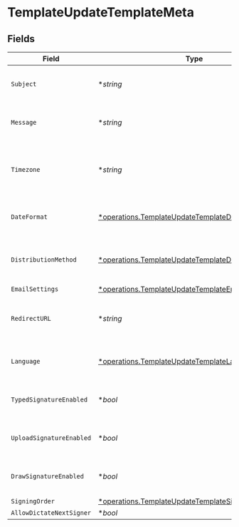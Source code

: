 # TemplateUpdateTemplateMeta


## Fields

| Field                                                                                                                       | Type                                                                                                                        | Required                                                                                                                    | Description                                                                                                                 |
| --------------------------------------------------------------------------------------------------------------------------- | --------------------------------------------------------------------------------------------------------------------------- | --------------------------------------------------------------------------------------------------------------------------- | --------------------------------------------------------------------------------------------------------------------------- |
| `Subject`                                                                                                                   | **string*                                                                                                                   | :heavy_minus_sign:                                                                                                          | The subject of the email that will be sent to the recipients.                                                               |
| `Message`                                                                                                                   | **string*                                                                                                                   | :heavy_minus_sign:                                                                                                          | The message of the email that will be sent to the recipients.                                                               |
| `Timezone`                                                                                                                  | **string*                                                                                                                   | :heavy_minus_sign:                                                                                                          | The timezone to use for date fields and signing the document. Example Etc/UTC, Australia/Melbourne                          |
| `DateFormat`                                                                                                                | [*operations.TemplateUpdateTemplateDateFormat](../../models/operations/templateupdatetemplatedateformat.md)                 | :heavy_minus_sign:                                                                                                          | The date format to use for date fields and signing the document.                                                            |
| `DistributionMethod`                                                                                                        | [*operations.TemplateUpdateTemplateDistributionMethod](../../models/operations/templateupdatetemplatedistributionmethod.md) | :heavy_minus_sign:                                                                                                          | The distribution method to use when sending the document to the recipients.                                                 |
| `EmailSettings`                                                                                                             | [*operations.TemplateUpdateTemplateEmailSettings](../../models/operations/templateupdatetemplateemailsettings.md)           | :heavy_minus_sign:                                                                                                          | N/A                                                                                                                         |
| `RedirectURL`                                                                                                               | **string*                                                                                                                   | :heavy_minus_sign:                                                                                                          | The URL to which the recipient should be redirected after signing the document.                                             |
| `Language`                                                                                                                  | [*operations.TemplateUpdateTemplateLanguage](../../models/operations/templateupdatetemplatelanguage.md)                     | :heavy_minus_sign:                                                                                                          | The language to use for email communications with recipients.                                                               |
| `TypedSignatureEnabled`                                                                                                     | **bool*                                                                                                                     | :heavy_minus_sign:                                                                                                          | Whether to allow recipients to sign using a typed signature.                                                                |
| `UploadSignatureEnabled`                                                                                                    | **bool*                                                                                                                     | :heavy_minus_sign:                                                                                                          | Whether to allow recipients to sign using an uploaded signature.                                                            |
| `DrawSignatureEnabled`                                                                                                      | **bool*                                                                                                                     | :heavy_minus_sign:                                                                                                          | Whether to allow recipients to sign using a draw signature.                                                                 |
| `SigningOrder`                                                                                                              | [*operations.TemplateUpdateTemplateSigningOrder](../../models/operations/templateupdatetemplatesigningorder.md)             | :heavy_minus_sign:                                                                                                          | N/A                                                                                                                         |
| `AllowDictateNextSigner`                                                                                                    | **bool*                                                                                                                     | :heavy_minus_sign:                                                                                                          | N/A                                                                                                                         |